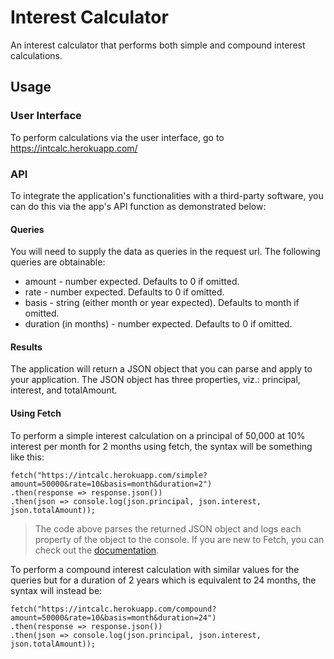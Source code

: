 # Interest Calculator
An interest calculator that performs both simple and compound interest calculations.


## Usage

### User Interface
To perform calculations via the user interface, go to https://intcalc.herokuapp.com/

### API
To integrate the application's functionalities with a third-party software, you can do this via the app's API function as demonstrated below:

#### Queries
You will need to supply the data as queries in the request url. The following queries are obtainable:
* amount - number expected. Defaults to 0 if omitted.
* rate - number expected. Defaults to 0 if omitted.
* basis - string (either month or year expected). Defaults to month if omitted.
* duration (in months) - number expected. Defaults to 0 if omitted.

#### Results
The application will return a JSON object that you can parse and apply to your application. The JSON object has three properties, viz.: principal, interest, and totalAmount.

#### Using Fetch
To perform a simple interest calculation on a principal of 50,000 at 10% interest per month for 2 months using fetch, the syntax will be something like this:

```
fetch("https://intcalc.herokuapp.com/simple?amount=50000&rate=10&basis=month&duration=2")
.then(response => response.json())
.then(json => console.log(json.principal, json.interest, json.totalAmount));
```
> The code above parses the returned JSON object and logs each property of the object to the console. If you are new to Fetch, you can check out the [documentation](https://developer.mozilla.org/en-US/docs/Web/API/Fetch_API/Using_Fetch).

To perform a compound interest calculation with similar values for the queries but for a duration of 2 years which is equivalent to 24 months, the syntax will instead be:
```
fetch("https://intcalc.herokuapp.com/compound?amount=50000&rate=10&basis=month&duration=24")
.then(response => response.json())
.then(json => console.log(json.principal, json.interest, json.totalAmount));
```